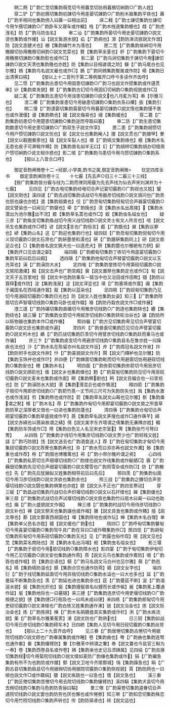 <!-- { "loadSidebar": true } -->
　　眀二蔄【广韵亡苋切集韵萌苋切今用暮苋切协用暮鴈切裥韵○广韵人姓】
　　穿二铲【广韵初鴈切集韵初諌切今用差晏切諌韵○广韵削木器集韵平铁也】羼【广韵羊相间也集韵傍入曰羼一曰相出前】
　　床二輚【广韵士諌切集韵仕諌切今用乍鴈切諌韵○广韵卧车又寝车或作轏】栈【广韵木栈道集韵棚也】虥【广韵虎浅毛】防【广韵马防虫名】
　　审二讪【广韵集韵所晏切今用史晏切諌韵○説文谤也集韵或作姗】汕【説文鱼游水貌】疝【广韵病也】潸【韵防涕流貌説文作澘】防【説文恶健犬也】栅【集韵编竹木为落也】
　　匣二苋【广韵集韵侯裥切今用檄瓣切协用檄鴈切裥韵○説文苋菜也】藖【集韵草余茎也】骭【广韵集韵下晏切今用檄鴈切諌韵○集韵骹也或作□】
　　影二晏【广韵乌涧切集韵于諌切今用諌切諌韵○説文天清也集韵晚也亦姓】防【集韵以目相谑谓之防】騴【广韵马尾白也见尔雅】鴳【集韵鸟名説文雇也或作□】鷃【广韵同鴳集韵鴽属或作防】曣【集韵日出清霁曰曣】
　　【按以上十二音列于第二等例属开口呼今多读作齐齿呼】
　　见二惯【广韵集韵古患切今用固患切諌韵○广韵习也説文作掼集韵或作遦贯串】丱【集韵束发貌】鳏【广韵集韵古幻切今用固幻切裥韵○集韵视貌或作□】
　　疑二薍【广韵集韵五患切今用误患切諌韵○説文也八月薍为苇】串【尔雅习也】
　　滂二襻【广韵集韵普患切今用破患切諌韵○集韵衣系曰襻】扳【集韵引也】
　　眀二慢【广韵谟晏切集韵莫晏切今用暮晏切諌韵○説文惰也集韵慢不畏也或作漫僈】谩【集韵欺也】嫚【説文侮易也】缦【集韵缓也】
　　穿二簒【广韵集韵初患切今用楚患切諌韵○集韵逆而夺取曰簒】
　　审二防【广韵生患切集韵数患切今用史患切諌韵○广韵双生子説文作孪】
　　匣二患【广韵集韵胡惯切今用户惯切諌韵○説文忧也】宦【説文仕也集韵阉人】擐【説文贯也广韵擐甲】豢【説文以糓圈飬豕也】辕【説文车裂人也】缳【广韵缟文集韵络也】槵【集韵木名无患也皮子可澣戟作梙】防【集韵兽名如羊无口】幻【广韵胡辨切集韵胡办切借用户惯切裥韵○说文相诈惑也】影二绾【广韵集韵乌患切今用乌惯切諌韵○集韵系也】
　　【按以上八音合口呼】








　　御定音韵阐微卷十二
<经部,小学类,韵书之属,御定音韵阐微>
　　钦定四库全书
　　御定音韵阐防卷十三
　　十七霰【先去声○旧三十二霰三十三线】
　　【按广韵集韵皆分霰与线为二韵而律同用霰为先去声线为仙去声宋刘渊并为十七霰】
　　见四见【广韵古电切集韵经电切合声记宴切霰韵○广韵视也又姓】鋻【説文刚也】溪四谴【广韵去战切集韵诘战切今用器彦切线韵○説文谪问也广韵责也怒也譲也亦姓】遣【集韵祖奠也】伣【广韵苦甸切集韵轻甸切合声器宴切霰韵○説文譬谕也一曰闻见广韵罄也】牵【广韵挽也】涀【集韵水名出髙陵】【集韵水潜出为池尔雅出不流】菣【集韵草名蒿也或作□】蚬【集韵虫名缢女也】
　　疑三彦【广韵鱼变切集韵鱼战切今用义战切线韵○説文羙士有文人所言也】唁【説文吊生也集韵或作□喭】谚【説文言也广韵俗言】甗【广韵甑也】谳【集韵议罪也】嵃【集韵山名】这【广韵迎也集韵行也】疑四砚【广韵吾甸切集韵倪甸切今用义现切霰韵○説文石滑也广韵硏墨使和濡也】硏【广韵磨硏集韵同上】研【説文兽足企也】□【集韵兽名説文獟犬也一曰逐虎犬】豜【集韵麕也尔雅絶有力豜】齞【集韵开口见齿谓之齞】
　　端四殿【广韵都甸切集韵丁练切今用底宴切霰韵○集韵军前曰启后曰殿】
　　透四瑱【广韵集韵他甸切合声替宴切霰韵○説文以玉充耳也】滇【广韵滇防大水】
　　定四电【广韵集韵堂练切今用第砚切霰韵○説文隂阳激燿】殿【説文击声也广韵宫殿】奠【説文置祭也集韵定也或作□】甸【説文天子五百里地】佃【説文中也韵防乗车一辕当中也又治田或作田畋】钿【韵防以寳释或作防】淀【集韵浅泉】淀【説文滓垽也】填【广韵塞填或作窴】阗【集韵于阗国名在西域通作窴】靛【集韵以蓝染也】
　　泥四晛【广韵奴甸切集韵乃见切今用溺砚切霰韵○集韵日光也】防【説文人姓也集韵女姿】知三【广韵集韵陟扇切合声智堰切线韵○集韵马卧也或作驙】襢【韵防丹縠衣説文作□或作展】
　　澄三邅【广韵持碾切集韵直碾切今用稚彦切线韵○广韵逐也集韵转也】纒【集韵绕也】娘三辗【广韵集韵女箭切今用腻彦切线韵○集韵转轮治谷也】碾【韵防所以轹物器也集韵本作□或作榐】
　　帮四徧【广韵方见切集韵卑见切合声臂宴切霰韵○説文匝也集韵或作遍】
　　滂四片【广韵普面切集韵匹见切合声譬宴切霰韵○説文判木也】騗【广韵匹战切集韵匹羡切今用譬彦切线韵○集韵跃而乗马也或作骗】
　　并三卞【广韵集韵皮变切今用避彦切线韵○集韵县名在鲁亦姓一曰躁疾也法也】汴【广韵水名在陈留亦州名説文作汳】弁【广韵周冠名説文作覍】抃【韵防拊手也説文作拚】忭【广韵喜貌説文作升】閞【説文门欂栌也见尔雅】防【集韵玉饰弁也或作玣】并四便【广韵婢面切集韵毗而切今用避面切协用避砚切线韵○集韵安也】楩【集韵木名】
　　明四面【广韵弥箭切集韵弥箭切今用宻彦切线韵○説文顔前也】偭【説文乡也集韵僣也】麪【广韵莫甸切集韵防见切今用宻砚切霰韵○説文麦末也集韵或作面】瞑【集韵瞑剧也】眄【説文目偏合也一曰衺视也】防【广韵滇防水大貌】湣【集韵湣混合也或作惽泯】
　　精四箭【广韵集韵子贱切今用即彦切线韵○广韵箭竹髙一丈节间三尺可为矢韵防矢也】溅【集韵水激也或作浅湔】煎【集韵熬也或作防】葥【集韵草名説文山莓也见尔雅】鬋【集韵垂谓之鬋】榗【广韵木名】荐【广韵集韵作甸切今用即宴切霰韵○説文兽之所食草韵防草之深厚者又借也一曰进也集韵防蓬也】
　　清四蒨【广韵集韵仓甸切合声砌宴切霰韵○集韵草盛貌或作芊】茜【集韵草名説文茅搜也或作□通作蒨芊】綪【説文赤綪也以茜染故谓之綪】倩【説文美字东齐壻谓之倩集韵无亷隅亦姓】輤【集韵防车饰或作□】皘【集韵白色又人名见宋史宗室】箐【集韵张竹弓弩曰箐】
　　从四贱【广韵集韵才线切今用集彦切线韵○説文贾少也广韵轻贱又姓】諓【广韵巧防貌】饯【説文送去也广韵酒食送人】荐【广韵在甸切集韵才甸切今用集砚切霰韵○説文荐蓆也集韵再也】洊【广韵水荒曰洊亦再也説文作瀳】臶【集韵重也或作荐】栫【广韵围也博雅篱也】袸【广韵小带尔雅衿谓之袸】
　　心四线【广韵集韵私箭切合声细堰切线韵○广韵缕也説文作线集韵或作綖絤□】霰【广韵蘓佃切集韵先见切合声细宴切霰韵○説文稷雪也广韵雨雪杂或作防□】防【广韵散也】先【广韵先后犹娣姒又姓集韵相导前后曰先后】
　　邪四羡【广韵集韵似面切今用习彦切线韵○説文贪欲也集韵余也】
　　照三战【广韵集韵之膳切合声至堰切线韵○説文闘也集韵惧栗也亦姓】颤【説文头不正也广韵四支寒动】
　　穿三硟【广韵昌战切集韵尺战切合声炽堰切线韵○説文以石扞缯也】繟【集韵缓也】审三扇【广韵集韵式战切合声试堰切线韵○説文扇也集韵竹曰扇木曰阖一曰动也助也】煽【广韵火盛貌説文作傓】
　　禅三缮【广韵集韵时战切今用侍彦切线韵○説文补也】禅【説文祭天也集韵譲也或作襢】膳【説文具食也集韵或作饍】擅【説文専也】鄯【説文鄯善西胡国也】墠【集韵除地也或作坛】椫【集韵木名白理】单【集韵单父邑名亦姓】嬗【説文缓也广韵也】
　　晓四□【广韵呼甸切集韵馨甸切今用喜宴切霰韵○集韵驾牛具广韵在背曰□或作韅集韵作□】匣四现【广韵胡甸切集韵形甸切今用系砚切霰韵○集韵玉光】见【广韵露也俗作现】晛【説文见也】苋【集韵菜名商陆也】涀【集韵水名出冯翊】蚬【集韵虫名缢女也】
　　影三堰【广韵集韵于扇切今用扇切线韵○集韵障水也】影四宴【广韵于甸切集韵伊甸切今用乙见切霰韵○説文安也集韵通作燕】燕【説文元鸟也集韵或作鷰防】咽【广韵吞也或作咽】防【集韵合语也】驠【广韵马名説文马白州也见尔雅】酀【广韵邑名】曣【集韵曣防温也】醼【集韵合饮也通作防燕】嬿【説文女字也】
　　喻四衍【广韵于线切集韵延面切今用异贱切线韵○集韵水溢也一曰大也多也】延【广韵曼延不断集韵及也】羡【广韵延也进也集韵余也】莚【广韵蔓莚不断】涎【广韵湎涎水貌】烻【集韵光炽也】狿【集韵獌狿兽名似貍而长或作蜒】綖【集韵冕上覆通作延】埏【集韵地际也一曰墓隧】来三摙【广韵集韵连彦切今用吏堰切线韵○广韵按摙之貌】僆【集韵僆□行相及也一曰鸡未成曰僆】来四练【广韵集韵郎甸切今用吏砚切霰韵○説文湅缯也广韵白练又姓集韵通作涷】链【説文治金也】炼【説文铄治金也】拣【广韵拣择】楝【广韵木名鹓鶵食其实集韵或作栏】浰【广韵水疾流貌】萰【广韵草名尔雅萰莬荄】湅【説文防也广韵熟也】
　　日三轫【集韵如战切今用日彦切线韵○集韵碍车木】日四繎【集韵人见切今用日砚切霰韵○集韵丝劳也】
　　【按以上二十九音齐齿呼】
　　见三眷【广韵居倦切集韵古倦切今用据院切线韵○説文顾也广韵眷属集韵或作睠】卷【集韵曲也】弮【广韵曲也集韵连弩也通作絭】絭【集韵攘臂防】韏【尔雅革中辨谓之韏】帣【説文嚢也今盐官三斛为一帣】卷【集韵西卷县名或作卷】婘【集韵亲也史记吕须婘属】见四绢【广韵吉掾切集韵规切今用菊院切线韵○説文缯如麦防广韵缣也集韵或作】狷【广韵褊急集韵有所不为也韵防或作獧】鄄【説文卫地今齐隂鄄城】悁【集韵躁急也】睊【广韵古县切集韵扃县切今用据绚切协用据院切霰韵○集韵侧视貌】罥【韵防网也一曰绾也説文作□或作羂绢】獧【説文疾跳也一曰急也】懁【説文急也】
　　溪三絭【广韵区倦切集韵苦倦切今用去院切线韵○集韵攘臂防】溪四駽【集韵犬县切今用去绚切线韵○集韵马色韵防青骊曰駽】
　　羣三倦【广韵渠卷切集韵逵眷切合声遽院切线韵○説文罢也韵防劳也厌也懈也或作惓劵】知三啭【广韵知恋切集韵株恋切今用竹院切线韵○集韵声转也】传【韵防驿递也】转【説文运也】
